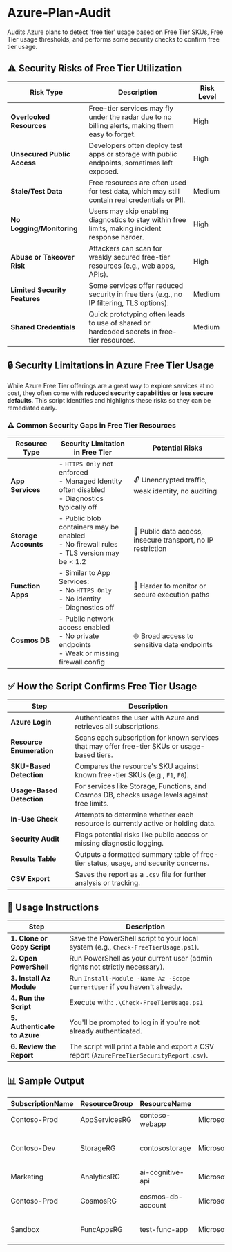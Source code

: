# Azure-Plan-Audit
Audits Azure plans to detect 'free tier' usage based on Free Tier SKUs, Free Tier usage thresholds, and performs some security checks to confirm free tier usage.

## ⚠️ Security Risks of Free Tier Utilization

| Risk Type                     | Description                                                                                     | Risk Level |
|------------------------------|-------------------------------------------------------------------------------------------------|------------|
| **Overlooked Resources**     | Free-tier services may fly under the radar due to no billing alerts, making them easy to forget. | High       |
| **Unsecured Public Access**  | Developers often deploy test apps or storage with public endpoints, sometimes left exposed.     | High       |
| **Stale/Test Data**          | Free resources are often used for test data, which may still contain real credentials or PII.   | Medium     |
| **No Logging/Monitoring**    | Users may skip enabling diagnostics to stay within free limits, making incident response harder. | High       |
| **Abuse or Takeover Risk**   | Attackers can scan for weakly secured free-tier resources (e.g., web apps, APIs).               | High       |
| **Limited Security Features**| Some services offer reduced security in free tiers (e.g., no IP filtering, TLS options).        | Medium     |
| **Shared Credentials**       | Quick prototyping often leads to use of shared or hardcoded secrets in free-tier resources.     | Medium     |

## 🔒 Security Limitations in Azure Free Tier Usage

While Azure Free Tier offerings are a great way to explore services at no cost, they often come with **reduced security capabilities or less secure defaults**. This script identifies and highlights these risks so they can be remediated early.

### ⚠️ Common Security Gaps in Free Tier Resources

| Resource Type     | Security Limitation in Free Tier                                                                 | Potential Risks                                  |
|-------------------|--------------------------------------------------------------------------------------------------|--------------------------------------------------|
| **App Services**   | - `HTTPS Only` not enforced<br>- Managed Identity often disabled<br>- Diagnostics typically off | 🔓 Unencrypted traffic, weak identity, no auditing |
| **Storage Accounts** | - Public blob containers may be enabled<br>- No firewall rules<br>- TLS version may be < 1.2     | 📂 Public data access, insecure transport, no IP restriction |
| **Function Apps**   | - Similar to App Services:<br>  - No `HTTPS Only`<br>  - No Identity<br>  - Diagnostics off     | 🐛 Harder to monitor or secure execution paths     |
| **Cosmos DB**       | - Public network access enabled<br>- No private endpoints<br>- Weak or missing firewall config  | 🌐 Broad access to sensitive data endpoints       |


## ✅ How the Script Confirms Free Tier Usage

| Step                           | Description                                                                                     |
|--------------------------------|-------------------------------------------------------------------------------------------------|
| **Azure Login**                | Authenticates the user with Azure and retrieves all subscriptions.                             |
| **Resource Enumeration**       | Scans each subscription for known services that may offer free-tier SKUs or usage-based tiers. |
| **SKU-Based Detection**        | Compares the resource's SKU against known free-tier SKUs (e.g., `F1`, `F0`).                    |
| **Usage-Based Detection**      | For services like Storage, Functions, and Cosmos DB, checks usage levels against free limits.  |
| **In-Use Check**               | Attempts to determine whether each resource is currently active or holding data.               |
| **Security Audit**             | Flags potential risks like public access or missing diagnostic logging.                        |
| **Results Table**              | Outputs a formatted summary table of free-tier status, usage, and security concerns.           |
| **CSV Export**                 | Saves the report as a `.csv` file for further analysis or tracking.                            |

## 🚀 Usage Instructions

| Step                            | Description                                                                                   |
|---------------------------------|-----------------------------------------------------------------------------------------------|
| **1. Clone or Copy Script**     | Save the PowerShell script to your local system (e.g., `Check-FreeTierUsage.ps1`).            |
| **2. Open PowerShell**          | Run PowerShell as your current user (admin rights not strictly necessary).                   |
| **3. Install Az Module**        | Run `Install-Module -Name Az -Scope CurrentUser` if you haven't already.                     |
| **4. Run the Script**           | Execute with: `.\Check-FreeTierUsage.ps1`                                                     |
| **5. Authenticate to Azure**    | You'll be prompted to log in if you're not already authenticated.                            |
| **6. Review the Report**        | The script will print a table and export a CSV report (`AzureFreeTierSecurityReport.csv`).    |

## 📊 Sample Output

| SubscriptionName | ResourceGroup   | ResourceName      | ResourceType                         | Sku   | IsFreeTier | IsInUse | UsageNote                      | SecurityRiskNote                    |
|------------------|------------------|--------------------|---------------------------------------|-------|------------|---------|--------------------------------|--------------------------------------|
| Contoso-Prod     | AppServicesRG    | contoso-webapp     | Microsoft.Web/sites                   | F1    | True       | True    | Running                        | ⚠️ No diagnostic logging             |
| Contoso-Dev      | StorageRG        | contosostorage     | Microsoft.Storage/storageAccounts     | LRS   | True       | True    | Used: 3.12 GB                  | ⚠️ Public access enabled; ⚠️ No diagnostic logging |
| Marketing        | AnalyticsRG      | ai-cognitive-api   | Microsoft.CognitiveServices/accounts  | F0    | True       | True    |                                |                                      |
| Contoso-Prod     | CosmosRG         | cosmos-db-account  | Microsoft.DocumentDB/databaseAccounts|       | True       | True    | Free tier enabled: True        | ⚠️ No diagnostic logging             |
| Sandbox          | FuncAppsRG       | test-func-app      | Microsoft.Web/functions               |       | True       | True    | Estimated executions: 450000   |                                      |



